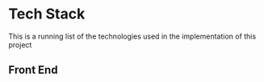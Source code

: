 
# Tech Stack

This is a running list of the technologies used in the implementation of this project

## Front End
